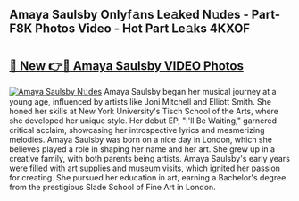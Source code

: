 ## Amaya Saulsby Onlyf𝚊ns Le𝚊ked N𝚞des - Part-F8K Photos Video - Hot Part Le𝚊ks 4KXOF

# <h2><a href="http://ac19240.deff.icu/?id=Amaya+Saulsby">🔗 New 👉🔴 Amaya Saulsby VIDEO Photos</a></h2>

[![Amaya Saulsby N𝚞des](https://i.imgur.com/rIISA9y.gif)](http://ac19240.deff.icu/?id=Amaya+Saulsby)
Amaya Saulsby began her musical journey at a young age, influenced by artists like Joni Mitchell and Elliott Smith. She honed her skills at New York University's Tisch School of the Arts, where she developed her unique style. Her debut EP, "I'll Be Waiting," garnered critical acclaim, showcasing her introspective lyrics and mesmerizing melodies. Amaya Saulsby was born on a nice day in London, which she believes played a role in shaping her name and her art. She grew up in a creative family, with both parents being artists. Amaya Saulsby's early years were filled with art supplies and museum visits, which ignited her passion for creating. She pursued her education in art, earning a Bachelor's degree from the prestigious Slade School of Fine Art in London.
